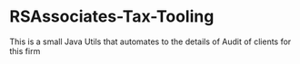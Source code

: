 # RSAssociates-Tax-Tooling
This is a small Java Utils that automates to the details of Audit of clients for this firm
